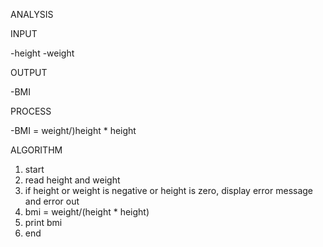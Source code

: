 ANALYSIS 

INPUT 

-height
-weight 

OUTPUT 

-BMI 

PROCESS 

-BMI = weight/)height * height 

ALGORITHM 

1. start
2. read height and weight
3. if height or weight is negative or height is zero, display error message and error out
4. bmi = weight/(height * height)
5. print bmi
6. end 

